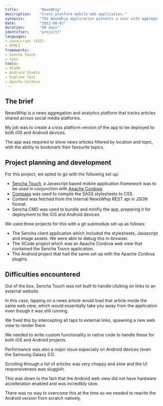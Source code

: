 ```yaml
---
title: 			"NewsWhip"
description:	"Cross platform mobile web application."
synopsis:		"The NewsWhip application presents a user with aggregated and categorised content from a selection of news outlets."
date:			"2012-08-01"
duration:		"60 days"
identifier:		"projects"
languages: 		
- Javascript (ES5)
- HTML5
frameworks:
- Sencha Touch
- Sass
tools:
- XCode
- Android Studio
- Sublime Text
- Apache Cordova
---
```


## The brief
NewsWhip is a news aggregation and analytics platform that tracks articles shared across social media platforms.

My job was to create a cross platform version of the app to be deployed to both iOS and Android devices. 

The app was required to show news articles filtered by location and topic, with the ability to bookmark their favourite topics.

## Project planning and development
For this project, we opted to go with the following set up:

- [Sencha Touch](https://www.sencha.com/products/touch/#overview), a Javascript based mobile application framework was to be used in conjunction with [Apache Cordova](https://cordova.apache.org/).
- [Compass](http://compass-style.org/) was used to compile the SASS stylesheets to CSS.
- Content was fetched from the internal NewsWhip REST api in JSON format.
- Sencha CMD was used to bundle and minifiy the app, preparing it for deployment to the iOS and Android devices.

We used three projects for this with a git submodule set up as follows:

- The Sencha client application which included the stylesheets, Javascript and image assets. We were able to debug this in-browser.
- The XCode project which was an Apache Cordova web view that contained the Sencha Toucn application.
- The Android project that had the same set up with the Apache Cordova plugins.

## Difficulties encountered
Out of the box, Sencha Touch was not built to handle clicking on links to an external website. 

In this case, tapping on a news article would load that article inside the same web view, which would essentially take you away from the application even though it was still running.

We fixed this by intercepting all taps to external links, spawning a new web view to render them. 

We needed to write custom functionality in native code to handle these for both iOS and Android projects.

Performance was also a major issue especially on Android devices (even the Samsung Galaxy S3). 

Scrolling through a list of articles was very choppy and slow and the UI responsiveness was sluggish.

This was down to the fact that the Android web view did not have hardware accelleration enabled and was incredibly slow.

There was no way to overcome this at the time so we needed to rewrite the Android version from scratch natively.
